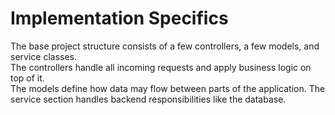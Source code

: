 # Implementation Specifics
The base project structure consists of a few controllers, a few models, and service classes.  
The controllers handle all incoming requests and apply business logic on top of it.  
The models define how data may flow between parts of the application.
The service section handles backend responsibilities like the database.